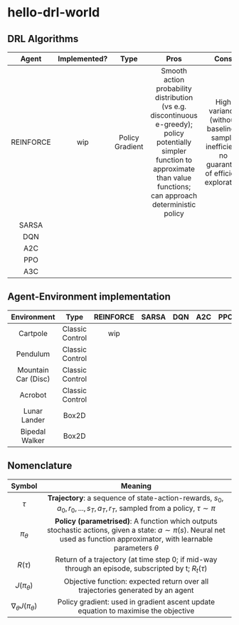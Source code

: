 # hello-drl-world

## DRL Algorithms
| Agent | Implemented? | Type | Pros | Cons |
| :---: | :---: | :---: | :---: | :---: |
| REINFORCE | wip | Policy Gradient | Smooth action probability distribution (vs e.g. discontinuous e-greedy); policy potentially simpler function to approximate than value functions; can approach deterministic policy | High variance (without baseline); sample inefficient; no guarantee of efficient exploration |
| SARSA |  |  |  |  |
| DQN |  |  |  |  |
| A2C |  |  |  |  |
| PPO |  |  |  |  |
| A3C |  |  |  |  |

## Agent-Environment implementation
| Environment | Type | REINFORCE | SARSA | DQN | A2C | PPO | A3C | 
| :---: | :---: | :---: | :---: | :---: | :---: | :---: | :---: |
| Cartpole | Classic Control | wip |  |  |  |  |  |
| Pendulum | Classic Control |  |  |  |  |  |  |
| Mountain Car (Disc) | Classic Control |  |  |  |  |  |  |
| Acrobot | Classic Control |  |  |  |  |  |  |
| Lunar Lander | Box2D |  |  |  |  |  |  |
| Bipedal Walker | Box2D |  |  |  |  |  |  |

## Nomenclature
| Symbol | Meaning |
| :---: | :---: |
| $\tau$ | **Trajectory**: a sequence of state-action-rewards, $s_0, a_0, r_0, ..., s_T, a_T, r_T$, sampled from a policy, $\tau \sim \pi$ |
| $\pi_{\theta}$ | **Policy (parametrised)**: A function which outputs stochastic actions, given a state: $a \sim \pi(s)$. Neural net used as function approximator, with learnable parameters $\theta$ |
| $R(\tau)$ | Return of a trajectory (at time step 0; if mid-way through an episode, subscripted by t; $R_t(\tau)$ |
| $J(\pi_{\theta})$ | Objective function: expected return over all trajectories generated by an agent |
| $\nabla_{\theta}J(\pi_{\theta})$ | Policy gradient: used in gradient ascent update equation to maximise the objective |
